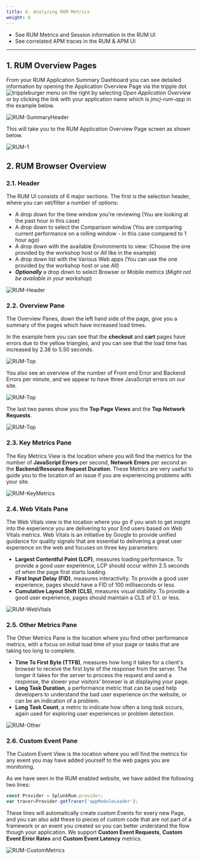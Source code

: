 ```yaml
---
title: 6. Analyzing RUM Metrics
weight: 6
---
```


* See RUM Metrics and Session information in the RUM UI
* See correlated APM traces in the RUM & APM UI

---

## 1. RUM Overview Pages

From your RUM Application Summary Dashboard you can see detailed information by opening the Application Overview Page via the tripple dot ![trippleburger](../images/trippleburger.png?classes=inline&height=25px) menu on the right by selecting *Open Application Overview* or by clicking the link with your application name which is *jmcj-rum-app* in the example below.

![RUM-SummaryHeader](../images/summaryHeader.png)

This will take you to the RUM Application Overview Page screen as shown below.

![RUM-1](../images/RUM-1.png)

## 2. RUM Browser Overview

### 2.1. Header

The RUM UI consists of 6 major sections. The first is the selection header, where you can set/filter a number of options:

* A drop down for the time window you're reviewing (You are looking at the past hour in this case)
* A drop down to select the Comparison window (You are comparing current performance on a rolling window   - in this case compared to 1 hour ago)
* A drop down with the available Environments to view:  (Choose the one provided by the workshop host or *All* like in the example)
* A drop down list with the Various Web apps (You can use the one provided by the workshop host or use *All*)
* ***Optionally*** a drop down to select Browser or Mobile metrics (*Might not be available in your workshop*)

![RUM-Header](../images/RUM-Header.png)

### 2.2. Overview Pane

The Overview Panes, down the left hand side of the page, give you a summary of the pages which have increased load times.

In the example here you can see that the **checkout** and **cart** pages have errors due to the yellow triangles, and you can see that the load time has increased by 2.38 to 5.50 seconds.

<!-- ![RUM-Top](../images/RUM-TOP.png) -->

![RUM-Top](../images/RUM-Page-Load-Times.png)

You also see an overview of the number of Front end Error and Backend Errors per minute, and we appear to have three JavaScript errors on our site.

![RUM-Top](../images/RUM-JS-Errors.png)

The last two panes show you the **Top Page Views** and the **Top Network Requests**.

![RUM-Top](../images/RUM-Page-Views-Network.png)

### 2.3. Key Metrics Pane

The Key Metrics View is the location where you will find the metrics for the number of
**JavaScript Errors** per second, **Network Errors** per second an the **Backend/Resource Request Duration**.
These Metrics are very useful to guide you to the location of an issue if you are experiencing problems with your site.

![RUM-KeyMetrics](../images/RUM-Key-Metrics.png)

### 2.4. Web Vitals Pane

The Web Vitals view is the location where you go if you wish to get insight into the experience you are delivering to your End users based on Web Vitals metrics.
Web Vitals is an initiative by Google to provide unified guidance for quality signals that are essential to delivering a great user experience on the web and focuses on three key parameters:

* **Largest Contentful Paint (LCP)**, measures loading performance. To provide a good user experience, LCP should occur within 2.5 seconds of when the page first starts loading.
* **First Input Delay (FID)**, measures interactivity. To provide a good user experience, pages should have a FID of 100 milliseconds or less.
* **Cumulative Layout Shift (CLS)**, measures visual stability. To provide a good user experience, pages should maintain a CLS of 0.1. or less.

![RUM-WebVitals](../images/RUM-Web-Vitals.png)

### 2.5. Other Metrics Pane

The Other Metrics Pane is the location where you find other performance metrics, with a focus on initial load time of your page or tasks that are taking too long to complete.

* **Time To First Byte (TTFB)**, measures how long it takes for a client's browser to receive the first byte of the response from the server. The longer it takes for the server to process the request and send a response, the slower your visitors' browser is at displaying your page.
* **Long Task Duration**, a performance metric that can be used help developers to understand the bad user experience on the website, or can be an indication of a problem.
* **Long Task Count**, a metric to indicate how often a long task occurs, again used for exploring user experiences or problem detection.

![RUM-Other](../images/RUM-Other.png)

### 2.6. Custom Event Pane

The Custom Event View is the location where you will find the metrics for any event you may have added yourself to the web pages you are monitoring.

As we have seen in the RUM enabled website, we have added the following two lines:

```javascript
const Provider = SplunkRum.provider;
var tracer=Provider.getTracer('appModuleLoader');
```

These lines  will automatically create custom Events for every new Page, and you can also add these to pieces of custom code that are not part of a framework or an event you created so you can better understand the flow though your application. We support **Custom Event Requests**, **Custom Event Error Rates** and **Custom Event Latency** metrics.

![RUM-CustomMetrics](../images/RUM-Custom-Events.png)
